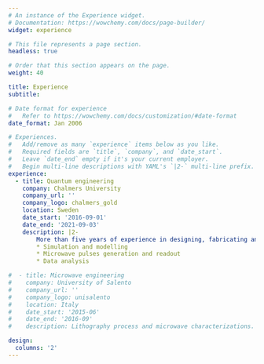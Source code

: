 ```yaml
---
# An instance of the Experience widget.
# Documentation: https://wowchemy.com/docs/page-builder/
widget: experience

# This file represents a page section.
headless: true

# Order that this section appears on the page.
weight: 40

title: Experience
subtitle:

# Date format for experience
#   Refer to https://wowchemy.com/docs/customization/#date-format
date_format: Jan 2006

# Experiences.
#   Add/remove as many `experience` items below as you like.
#   Required fields are `title`, `company`, and `date_start`.
#   Leave `date_end` empty if it's your current employer.
#   Begin multi-line descriptions with YAML's `|2-` multi-line prefix.
experience:
  - title: Quantum engineering
    company: Chalmers University
    company_url: ''
    company_logo: chalmers_gold
    location: Sweden
    date_start: '2016-09-01'
    date_end: '2021-09-03'
    description: |2-
        More than five years of experience in designing, fabricating and operating small (<4 qubits) quantum systems. Main proficiency in:
        * Simulation and modelling
        * Microwave pulses generation and readout
        * Data analysis

#  - title: Microwave engineering
#    company: University of Salento
#    company_url: ''
#    company_logo: unisalento
#    location: Italy
#    date_start: '2015-06'
#    date_end: '2016-09'
#    description: Lithography process and microwave characterizations.

design:
  columns: '2'
---
```

